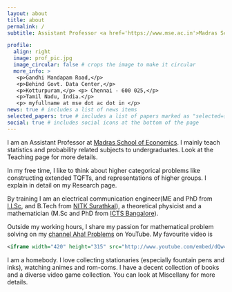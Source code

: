```yaml
---
layout: about
title: about
permalink: /
subtitle: Assistant Professor <a href='https://www.mse.ac.in'>Madras School of Economics</a>.

profile:
  align: right
  image: prof_pic.jpg
  image_circular: false # crops the image to make it circular
  more_info: >
   <p>Gandhi Mandapam Road,</p>
   <p>Behind Govt. Data Center,</p>
   <p>Kotturpuram,</p> <p> Chennai - 600 025,</p>
   <p>Tamil Nadu, India.</p>
   <p> myfullname at mse dot ac dot in </p>
news: true # includes a list of news items
selected_papers: true # includes a list of papers marked as "selected={true}"
social: true # includes social icons at the bottom of the page
---
```


I am an Assistant Professor at <a href='https://www.mse.ac.in'>Madras School of Economics</a>. I mainly teach statistics and probability related subjects to undergraduates. Look at the Teaching page for more details.

In my free time, I like to think about higher categorical problems like constructing extended TQFTs, and representations of higher groups. I explain in detail on my Research page.

By training I am an electrical communication engineer(ME and PhD from <a href='https://iisc.ac.in'>I.I.Sc</a>, and B.Tech from <a href='https://www.nitk.ac.in'>NITK Surathkal</a>), a theoretical physicist and a mathematician (M.Sc and PhD from <a href='https://www.icts.res.in'>ICTS Bangalore</a>). 

Outside my working hours, I share my passion for mathematical problem solving on my <a href='https://youtube.com/@mudithamath?feature=shared'>channel Aha! Problems</a> on YouTube. My favourite video is 
```xml
<iframe width="420" height="315" src="http://www.youtube.com/embed/dQw4w9WgXcQ" frameborder="0" allowfullscreen></iframe>
```

I am a homebody. I love collecting stationaries (especially fountain pens and inks), watching animes and rom-coms. I have a decent collection of books and a diverse video game collection. You can look at Miscellany for more details.
